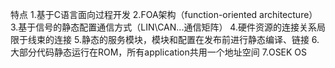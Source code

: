 特点
  1.基于C语言面向过程开发
  2.FOA架构（function-oriented architecture）
  3.基于信号的静态配置通信方式（LIN\CAN...通信矩阵）
  4.硬件资源的连接关系局限于线束的连接
  5.静态的服务模块，模块和配置在发布前进行静态编译、链接
  6.大部分代码静态运行在ROM，所有application共用一个地址空间
  7.OSEK OS
  
